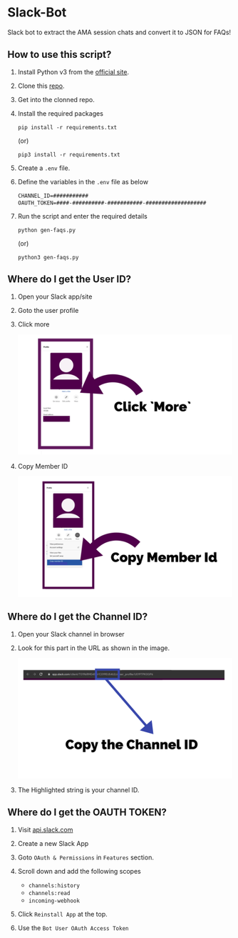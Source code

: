 # Slack-Bot
Slack bot to extract the AMA session chats and convert it to JSON for FAQs!

## How to use this script?
1. Install Python v3 from the [official site](https://www.python.org/downloads/release/python-382).

2. Clone this [repo](https://github.com/Navayuvan-SB/Slack-Bot).

3. Get into the clonned repo.
    
4. Install the required packages
    ```
    pip install -r requirements.txt
    ```
    (or)
    ```
    pip3 install -r requirements.txt
    ```

5. Create a `.env` file.

6. Define the variables in the `.env` file as below
    ```
    CHANNEL_ID=###########
    OAUTH_TOKEN=####-##########-###########-###################
    ```

7. Run the script and enter the required details
    ```
    python gen-faqs.py
    ```
    (or)
    ```
    python3 gen-faqs.py
    ```

## Where do I get the User ID?

1. Open your Slack app/site

2. Goto the user profile

3. Click more

    <img src="./screenshots/1.png">

4. Copy Member ID

    <img src="./screenshots/2.png">

## Where do I get the Channel ID?
1. Open your Slack channel in browser

2. Look for this part in the URL as shown in the image.

    <img src="./screenshots/3.png">

3. The Highlighted string is your channel ID.

## Where do I get the OAUTH TOKEN?

1. Visit [api.slack.com](https://api.slack.com/apps?new_app=1)

2. Create a new Slack App

3. Goto `OAuth & Permissions` in `Features` section.

4. Scroll down and add the following scopes
    
    - `channels:history`
    - `channels:read`
    - `incoming-webhook`

5. Click `Reinstall App` at the top.

6. Use the `Bot User OAuth Access Token`